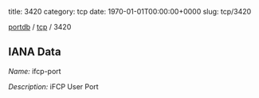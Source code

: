 title: 3420
category: tcp
date: 1970-01-01T00:00:00+0000
slug: tcp/3420

[portdb](/) / [tcp](/category/tcp.html) / 3420


## IANA Data

_Name:_ ifcp-port

_Description:_ iFCP User Port

